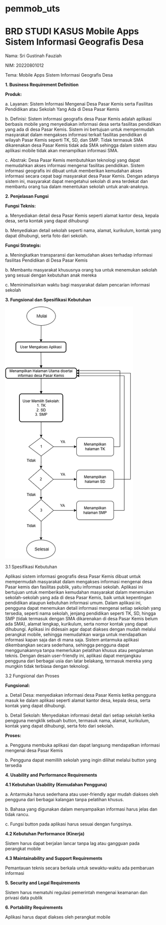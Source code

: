 # pemmob_uts
# BRD STUDI KASUS Mobile Apps Sistem Informasi Geografis Desa

Nama: Sri Gustinah Fauziah

NIM: 20220801012

Tema: Mobile Apps Sistem Informasi Geografis Desa

**1.	Business Requirement Definition**

**Produk:**

a.	Layanan: Sistem Informasi Mengenai Desa Pasar Kemis serta Fasilitas Pendidikan atau Sekolah Yang Ada di Desa Pasar Kemis

b.	Definisi: Sistem informasi geografis desa Pasar Kemis adalah aplikasi berbasis mobile yang menyediakan informasi desa serta fasilitas pendidikan yang ada di desa Pasar Kemis. Sistem ini bertujuan untuk mempermudah masyarakat dalam mengakses informasi terkait fasilitas pendidikan di wilayah Pasar Kemis seperti TK, SD, dan SMP. Tidak termasuk SMA dikarenakan desa Pasar Kemis tidak ada SMA sehingga dalam sistem atau aplikasi mobile tidak akan menampilkan informasi SMA.

c.	Abstrak: Desa Pasar Kemis membutuhkan teknologi yang dapat memudahkan akses informasi mengenai fasilitas pendidikan. Sistem informasi geografis ini dibuat untuk memberikan kemudahan akses informasi secara cepat bagi masyarakat desa Pasar Kemis. Dengan adanya sistem ini, masyarakat dapat mengetahui sekolah di area terdekat dan membantu orang tua dalam menentukan sekolah untuk anak-anaknya.

**2. Penjelasan Fungsi**

**Fungsi Teknis:**

a.	Menyediakan detail desa Pasar Kemis seperti alamat kantor desa, kepala desa, serta kontak yang dapat dihubungi

b.	Menyediakan detail sekolah seperti nama, alamat, kurikulum, kontak yang dapat dihubungi, serta foto dari sekolah.

**Fungsi Strategis:**

a.	Meningkatkan transparansi dan kemudahan akses terhadap informasi fasilitas Pendidikan di Desa Pasar Kemis

b.	Membantu masyarakat khususnya orang tua untuk menemukan sekolah yang sesuai dengan kebutuhan anak mereka

c.	Meminimalisirkan waktu bagi masyarakat dalam pencarian informasi sekolah

**3. Fungsional dan Spesifikasi Kebutuhan**

![Process Flow Apps](assets/image/FLOWCHART_PEMMOB.png)

3.1 Spesifikasi Kebutuhan

Aplikasi sistem informasi geografis desa Pasar Kemis dibuat untuk mempermudah masyarakat dalam mengakses informasi mengenai desa Pasar kemis dan fasilitas publik, yaitu informasi sekolah. Aplikasi ini bertujuan untuk memberikan kemudahan masyarakat dalam menemukan sekolah-sekolah yang ada di desa Pasar Kemis, baik untuk kepentingan pendidikan ataupun kebutuhan informasi umum. Dalam aplikasi ini, pengguna dapat menemukan detail informasi mengenai setiap sekolah yang tersedia, seperti nama sekolah, jenjang pendidikan seperti TK, SD, hingga SMP (tidak termasuk dengan SMA dikarenakan di desa Pasar Kemis belum ada SMA), alamat lengkap, kurikulum, serta nomor kontak yang dapat dihubungi. Aplikasi ini didesain agar dapat diakses dengan mudah melalui perangkat mobile, sehingga memudahkan warga untuk mendapatkan informasi kapan saja dan di mana saja. Sistem antarmuka aplikasi dikembangkan secara sederhana, sehingga pengguna dapat menggunakannya tanpa memerlukan pelatihan khusus atau pengalaman teknis. Dengan desain user-friendly ini, aplikasi dapat menjangkau pengguna dari berbagai usia dan latar belakang, termasuk mereka yang mungkin tidak terbiasa dengan teknologi.

3.2 Fungsional dan Proses

**Fungsional:**

a.	Detail Desa: menyediakan informasi desa Pasar Kemis ketika pengguna masuk ke dalam aplikasi seperti alamat kantor desa, kepala desa, serta kontak yang dapat dihubungi.

b.	Detail Sekolah: Menyediakan informasi detail dari setiap sekolah ketika pengguna mengklik sebuah button, termasuk nama, alamat, kurikulum, kontak yang dapat dihubungi, serta foto dari sekolah.

**Proses:**

a.	Pengguna membuka aplikasi dan dapat langsung mendapatkan informasi mengenai desa Pasar Kemis

b.	Pengguna dapat memillih sekolah yang ingin dilihat melalui button yang tersedia 

**4.	Usability and Performance Requirements**

**4.1 Kebutuhan Usability (Kemudahan Pengguna)**

a. Antarmuka harus sederhana atau user-friendly agar mudah diakses oleh pengguna dari berbagai kalangan tanpa pelatihan khusus.

b. Bahasa yang digunakan dalam menyampaikan informasi harus jelas dan tidak rancu.

c. Fungsi button pada aplikasi harus sesuai dengan fungsinya.

**4.2 Kebutuhan Performance (Kinerja)**

Sistem harus dapat berjalan lancar tanpa lag atau gangguan pada perangkat mobile

**4.3 Maintainability and Support Requirements**

Pemantauan teknis secara berkala untuk sewaktu-waktu ada pembaruan informasi

**5.	Security and Legal Requirements**

Sistem harus mematuhi regulasi pemerintah mengenai keamanan dan privasi data publik

**6.	Portability Requirements**

Aplikasi harus dapat diakses oleh perangkat mobile


